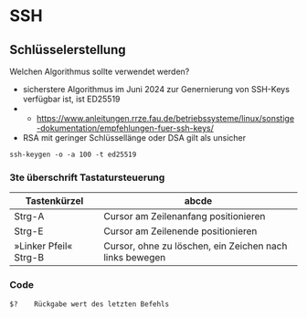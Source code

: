 # SSH

## Schlüsselerstellung 

Welchen Algorithmus sollte verwendet werden?

* sicherstere Algorithmus im Juni 2024 zur Genernierung von SSH-Keys verfügbar ist, ist ED25519
* * https://www.anleitungen.rrze.fau.de/betriebssysteme/linux/sonstige-dokumentation/empfehlungen-fuer-ssh-keys/
* RSA mit geringer Schlüssellänge oder DSA gilt als unsicher

```
ssh-keygen -o -a 100 -t ed25519
```

### 3te überschrift Tastatursteuerung

|Tastenkürzel| abcde |
|---------|------------------|
| Strg-A	| Cursor am Zeilenanfang positionieren |
| Strg-E	| Cursor am Zeilenende positionieren |
| »Linker Pfeil« Strg-B	| Cursor, ohne zu löschen, ein Zeichen nach links bewegen|

### Code 
```
$?    Rückgabe wert des letzten Befehls
```

